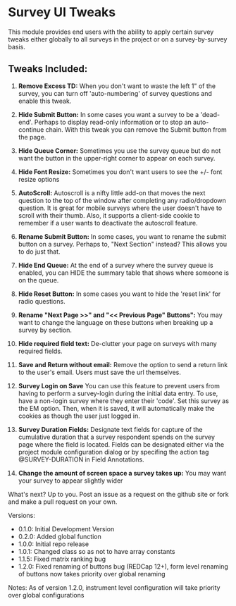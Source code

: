 # Survey UI Tweaks

This module provides end users with the ability to apply certain survey tweaks either globally to all surveys in the project or on a survey-by-survey basis.

## Tweaks Included:

1. **Remove Excess TD:** When you don't want to waste the left 1" of the survey, you can turn off 'auto-numbering' of survey questions and enable this tweak.

1. **Hide Submit Button:** In some cases you want a survey to be a 'dead-end'.  Perhaps to display read-only information or to stop an auto-continue chain.  With this tweak you can remove the Submit button from the page.

1. **Hide Queue Corner:** Sometimes you use the survey queue but do not want the button in the upper-right corner to appear on each survey.

1. **Hide Font Resize:** Sometimes you don't want users to see the +/- font resize options

1. **AutoScroll:** Autoscroll is a nifty little add-on that moves the next question to the top of the window after completing any radio/dropdown question.  It is great for mobile surveys where the user doesn't have to scroll with their thumb.  Also, it supports a client-side cookie to remember if a user wants to deactivate the autoscroll feature.

1. **Rename Submit Button:** In some cases, you want to rename the submit button on a survey.  Perhaps to, "Next Section" instead?  This allows you to do just that.

1. **Hide End Queue:** At the end of a survey where the survey queue is enabled, you can HIDE the summary table that shows where someone is on the queue.

1. **Hide Reset Button:** In some cases you want to hide the 'reset link' for radio questions.

1. **Rename "Next Page >>" and "<< Previous Page" Buttons":** You may want to change the language on these buttons when breaking up a survey by section.

1. **Hide required field text:** De-clutter your page on surveys with many required fields.

1. **Save and Return without email:** Remove the option to send a return link to the user's email. Users must save the url themselves.

1. **Survey Login on Save** You can use this feature to prevent users from having to perform a survey-login during
 the initial data entry.  To use, have a non-login survey where they enter their 'code'.  Set this survey as the
  EM option.  Then, when it is saved, it will automatically make the cookies as though the user just logged in.

1. **Survey Duration Fields:** Designate text fields for capture of the cumulative duration that a survey respondent spends on the survey page where the field is located. Fields can be designated either via the project module configuration dialog or by specifing the action tag @SURVEY-DURATION in Field Annotations.

1. **Change the amount of screen space a survey takes up:** You may want your survey to appear slightly wider

What's next?  Up to you.  Post an issue as a request on the github site or fork and make a pull request on your own.

Versions:
- 0.1.0: Initial Development Version
- 0.2.0: Added global function
- 1.0.0: Initial repo release
- 1.0.1: Changed class so as not to have array constants
- 1.1.5: Fixed matrix ranking bug
- 1.2.0: Fixed renaming of buttons bug (REDCap 12+), form level renaming of buttons now takes priority over global renaming

Notes:
As of version 1.2.0, instrument level configuration will take priority over global configurations
